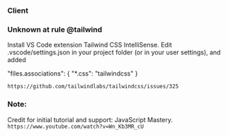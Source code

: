 ### Client

### Unknown at rule @tailwind

Install VS Code extension Tailwind CSS IntelliSense. Edit .vscode/settings.json in your project folder (or in your user settings), and added 

"files.associations": { "*.css": "tailwindcss" }

`https://github.com/tailwindlabs/tailwindcss/issues/325`


### Note:
Credit for initial tutorial and support: JavaScript Mastery.
`https://www.youtube.com/watch?v=Wn_Kb3MR_cU`